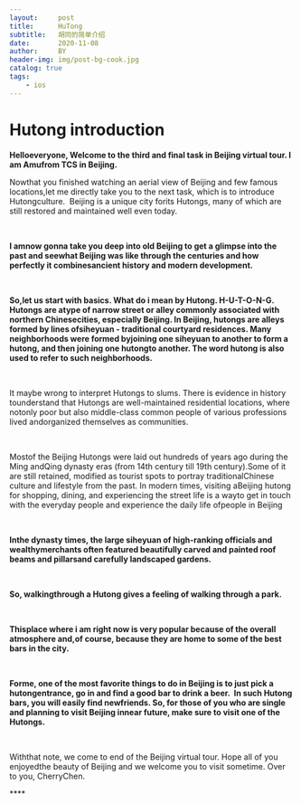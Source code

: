 ```yaml
---
layout:     post
title:      HuTong
subtitle:   胡同的简单介绍
date:       2020-11-08
author:     BY
header-img: img/post-bg-cook.jpg
catalog: true
tags:
    - ios
---
```








# Hutong introduction



**Helloeveryone, Welcome to the third and final task in Beijing virtual tour. I am Amufrom TCS in Beijing.**



Nowthat you finished watching an aerial view of Beijing and few famous locations,let me directly take you to the next task, which is to introduce Hutongculture.  Beijing is a unique city forits Hutongs, many of which are still restored and maintained well even today. 

 

**I amnow gonna take you deep into old Beijing to get a glimpse into the past and seewhat Beijing was like through the centuries and how perfectly it combinesancient history and modern development.**

 

**So,let us start with basics. What do i mean by Hutong. H-U-T-O-N-G. Hutongs are atype of narrow street or alley commonly associated with northern Chinesecities, especially Beijing. In Beijing, hutongs are alleys formed by lines ofsiheyuan - traditional courtyard residences. Many neighborhoods were formed byjoining one siheyuan to another to form a hutong, and then joining one hutongto another. The word hutong is also used to refer to such neighborhoods.**

 

It maybe wrong to interpret Hutongs to slums. There is evidence in history tounderstand that Hutongs are well-maintained residential locations, where notonly poor but also middle-class common people of various professions lived andorganized themselves as communities. 

 

Mostof the Beijing Hutongs were laid out hundreds of years ago during the Ming andQing dynasty eras (from 14th century till 19th century).Some of it are still retained, modified as tourist spots to portray traditionalChinese culture and lifestyle from the past. In modern times, visiting aBeijing hutong for shopping, dining, and experiencing the street life is a wayto get in touch with the everyday people and experience the daily life ofpeople in Beijing 

 

**Inthe dynasty times, the large siheyuan of high-ranking officials and wealthymerchants often featured beautifully carved and painted roof beams and pillarsand carefully landscaped gardens.**

 

**So, walkingthrough a Hutong gives a feeling of walking through a park.**

 

**Thisplace where i am right now is very popular because of the overall atmosphere and,of course, because they are home to some of the best bars in the city.**

 

**Forme, one of the most favorite things to do in Beijing is to just pick a hutongentrance, go in and find a good bar to drink a beer.  In such Hutong bars, you will easily find newfriends. So, for those of you who are single and planning to visit Beijing innear future, make sure to visit one of the Hutongs.**

 

Withthat note, we come to end of the Beijing virtual tour. Hope all of you enjoyedthe beauty of Beijing and we welcome you to visit sometime. Over to you, CherryChen. 

**** 